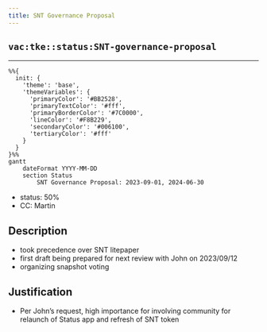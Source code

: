 ```yaml
---
title: SNT Governance Proposal
---
```


## `vac:tke::status:SNT-governance-proposal`
---

```mermaid
%%{ 
  init: { 
    'theme': 'base', 
    'themeVariables': { 
      'primaryColor': '#BB2528', 
      'primaryTextColor': '#fff', 
      'primaryBorderColor': '#7C0000', 
      'lineColor': '#F8B229', 
      'secondaryColor': '#006100', 
      'tertiaryColor': '#fff' 
    } 
  } 
}%%
gantt
	dateFormat YYYY-MM-DD 
	section Status
		SNT Governance Proposal: 2023-09-01, 2024-06-30
```

- status: 50%
- CC: Martin

## Description

* took precedence over SNT litepaper
* first draft being prepared for next review with John on 2023/09/12
* organizing snapshot voting

## Justification

* Per John’s request, high importance for involving community for relaunch of Status app and refresh of SNT token

